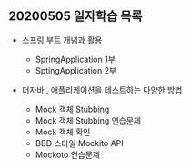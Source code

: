 20200505 일자학습 목록 
-
* 스프링 부트 개념과 활용
  * SpringApplication 1부
  * SptingApplication 2부
  
* 더자바 , 애플리케이션을 테스트하는 다양한 방법
  *  Mock 객체 Stubbing
  *  Mock 객체 Stubbing 연습문제
  *  Mock 객체 확인
  *  BBD 스타일 Mockito API
  *  Mockoto 연습문제

